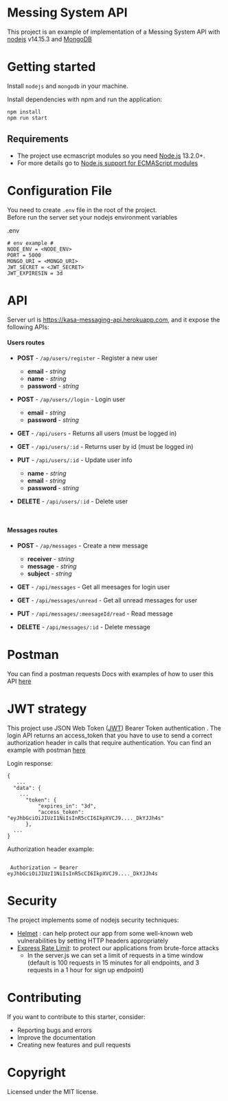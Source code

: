 # Messing System API

This project is an example of implementation of a Messing System API with [nodejs](https://nodejs.com/) v14.15.3 and [MongoDB](https://www.mongodb.com/)

# Getting started

Install `nodejs` and `mongodb` in your machine.

Install dependencies with npm and run the application:

```
npm install
npm run start
```

## Requirements

- The project use ecmascript modules so you need [Node.js](https://nodejs.org/en/) 13.2.0+.
- For more details go to [Node.js support for ECMAScript modules](https://nodejs.medium.com/announcing-core-node-js-support-for-ecmascript-modules-c5d6dc29b663)

# Configuration File

You need to create `.env` file in the root of the project.  
Before run the server set your nodejs environment variables

.env

```
# env example #
NODE_ENV = <NODE_ENV>
PORT = 5000
MONGO_URI = <MONGO_URI>
JWT_SECRET = <JWT_SECRET>
JWT_EXPIRESIN = 3d
```

# API

Server url is https://kasa-messaging-api.herokuapp.com, and it expose the following APIs:

#### Users routes

- **POST** - `/ap/users/register` - Register a new user

  - **email** - _string_
  - **name** - _string_
  - **password** - _string_

- **POST** - `/ap/users//login` - Login user

  - **email** - _string_
  - **password** - _string_

- **GET** - `/api/users` - Returns all users (must be logged in)

- **GET** - `/api/users/:id` - Returns user by id (must be logged in)

- **PUT** - `/api/users/:id` - Update user info

  - **name** - _string_
  - **email** - _string_
  - **password** - _string_

- **DELETE** - `/api/users/:id` - Delete user

<br/>

#### Messages routes

- **POST** - `/ap/messages` - Create a new message

  - **receiver** - _string_
  - **message** - _string_
  - **subject** - _string_

- **GET** - `/api/messages` - Get all meesages for login user

- **GET** - `/api/messages/unread` - Get all unread messages for user

- **PUT** - `/api/messages/:meesageId/read` - Read message

- **DELETE** - `/api/messages/:id` - Delete message

# Postman

You can find a postman requests Docs with examples of how to user this API [here](https://documenter.getpostman.com/view/14000405/TVsyeQwr)

# JWT strategy

This project use JSON Web Token ([JWT](https://www.npmjs.com/package/passport-jwt)) Bearer Token authentication .
The login API returns an access_token that you have to use to send a correct authorization header in calls that require authentication. You can find an example with postman [here](https://www.getpostman.com/docs/v6/postman/sending_api_requests/authorization)

Login response:

```
{
   ...
  "data": {
    ...
      "token": {
          "expires_in": "3d",
          "access_token": "eyJhbGciOiJIUzI1NiIsInR5cCI6IkpXVCJ9...._DkYJJh4s"
      },
  ...
}
```

Authorization header example:

```

 Authorization → Bearer eyJhbGciOiJIUzI1NiIsInR5cCI6IkpXVCJ9...._DkYJJh4s
```

# Security

The project implements some of nodejs security techniques:

- [Helmet](https://github.com/helmetjs/helmet) : can help protect our app from some well-known web vulnerabilities by setting HTTP headers appropriately
- [Express Rate Limit](https://github.com/nfriedly/express-rate-limit): to protect our applications from brute-force attacks
  - In the server.js we can set a limit of requests in a time window (default is 100 requests in 15 minutes for all endpoints, and 3 requests in a 1 hour for sign up endpoint)

# Contributing

If you want to contribute to this starter, consider:

- Reporting bugs and errors
- Improve the documentation
- Creating new features and pull requests

# Copyright

Licensed under the MIT license.
